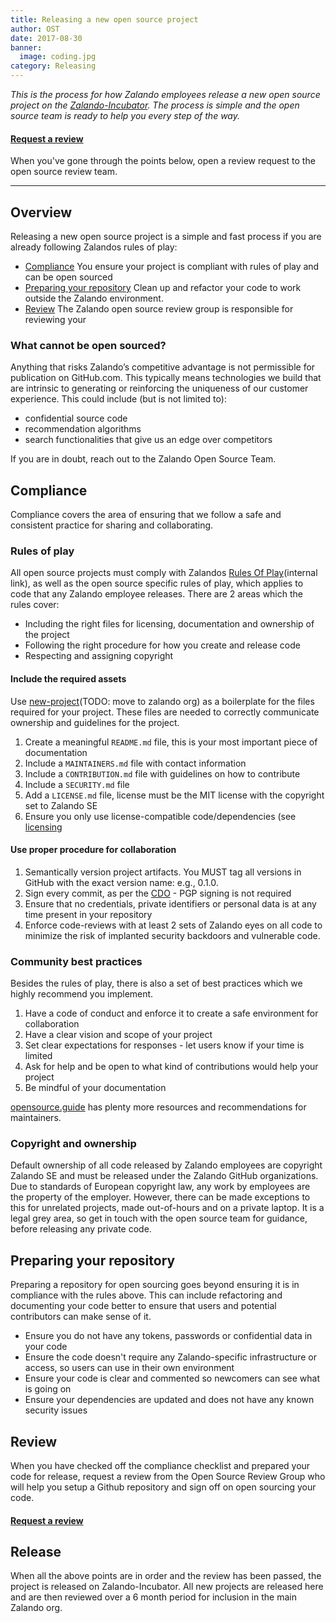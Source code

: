```yaml
---
title: Releasing a new open source project
author: OST
date: 2017-08-30
banner:
  image: coding.jpg
category: Releasing
---
```


_This is the process for how Zalando employees release a new open source project on the [Zalando-Incubator](github.md). The process is simple and the open source team is ready to help you every step of the way._

#### [Request a review](link)

When you've gone through the points below, open a review request to the open source review team.

---

## Overview

Releasing a new open source project is a simple and fast process if you are already following Zalandos rules of play:

* [Compliance](#Compliance) You ensure your project is compliant with rules of play and can be open sourced
* [Preparing your repository](#Preparing-your-repository) Clean up and refactor your code to work outside the Zalando environment.
* [Review](#Review) The Zalando open source review group is responsible for reviewing your

### What cannot be open sourced?

Anything that risks Zalando’s competitive advantage is not permissible for publication on GitHub.com. This typically means technologies we build that are intrinsic to generating or reinforcing the uniqueness of our customer experience. This could include (but is not limited to):

* confidential source code
* recommendation algorithms
* search functionalities that give us an edge over competitors

If you are in doubt, reach out to the Zalando Open Source Team.

## Compliance

Compliance covers the area of ensuring that we follow a safe and consistent practice for sharing and collaborating.

### Rules of play

All open source projects must comply with Zalandos [Rules Of Play](https://rulesofplay.docs.zalando.net/)(internal link), as well as the open source specific rules of play, which applies to code that any Zalando employee releases. There are 2 areas which the rules cover:

* Including the right files for licensing, documentation and ownership of the project
* Following the right procedure for how you create and release code
* Respecting and assigning copyright

#### Include the required assets

Use [new-project](https://github.com/perploug/new-project)(TODO: move to zalando org) as a boilerplate for the files required for your project. These files are needed to correctly communicate ownership and guidelines for the project.

1.  Create a meaningful `README.md` file, this is your most important piece of documentation
2.  Include a `MAINTAINERS.md` file with contact information
3.  Include a `CONTRIBUTION.md` file with guidelines on how to contribute
4.  Include a `SECURITY.md` file
5.  Add a `LICENSE.md` file, license must be the MIT license with the copyright set to Zalando SE
6.  Ensure you only use license-compatible code/dependencies (see [licensing](../using/licensing.md)

#### Use proper procedure for collaboration

1.  Semantically version project artifacts. You MUST tag all versions in GitHub with the exact version name: e.g., 0.1.0.
2.  Sign every commit, as per the [CDO](https://developercertificate.org/) - PGP signing is not required
3.  Ensure that no credentials, private identifiers or personal data is at any time present in your repository
4.  Enforce code-reviews with at least 2 sets of Zalando eyes on all code to minimize the risk of implanted security backdoors and vulnerable code.

### Community best practices

Besides the rules of play, there is also a set of best practices which we highly recommend you implement.

1.  Have a code of conduct and enforce it to create a safe environment for collaboration
2.  Have a clear vision and scope of your project
3.  Set clear expectations for responses - let users know if your time is limited
4.  Ask for help and be open to what kind of contributions would help your project
5.  Be mindful of your documentation

[opensource.guide](https://opensource.guide/building-community/) has plenty more resources and recommendations for maintainers.

### Copyright and ownership

Default ownership of all code released by Zalando employees are copyright Zalando SE and must be released under the Zalando GitHub organizations.  
Due to standards of European copyright law, any work by employees are the property of the employer. However, there can be made exceptions to this for unrelated projects, made out-of-hours and on a private laptop.
It is a legal grey area, so get in touch with the open source team for guidance, before releasing any private code.

## Preparing your repository

Preparing a repository for open sourcing goes beyond ensuring it is in compliance with the rules above. This can include refactoring and documenting your code better to ensure that users and potential contributors can make sense of it.

* Ensure you do not have any tokens, passwords or confidential data in your code
* Ensure the code doesn't require any Zalando-specific infrastructure or access, so users can use in their own environment
* Ensure your code is clear and commented so newcomers can see what is going on
* Ensure your dependencies are updated and does not have any known security issues

## Review

When you have checked off the compliance checklist and prepared your code for release, request a review from the Open Source Review Group who will help you setup a Github repository and sign off on open sourcing your code.

#### [Request a review](link)

## Release

When all the above points are in order and the review has been passed, the project is released
on Zalando-Incubator. All new projects are released here and are then reviewed over a 6 month period for inclusion in the main Zalando org.
